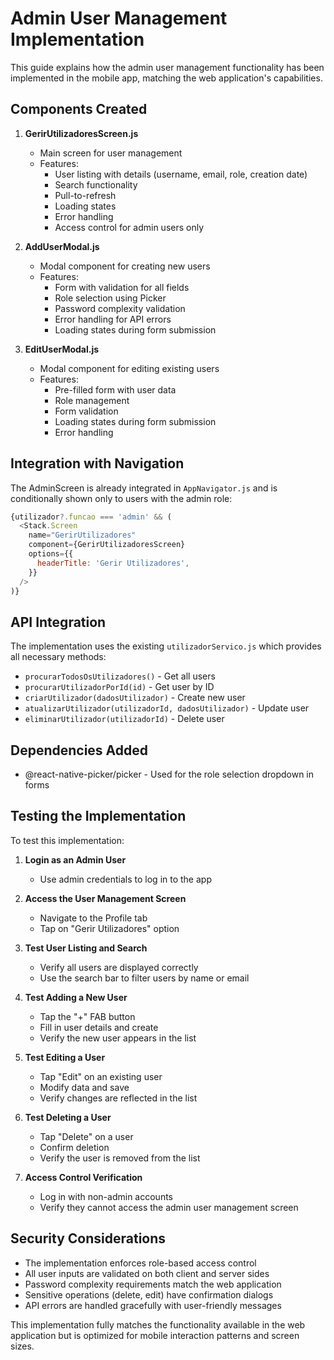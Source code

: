 # Admin User Management Implementation

This guide explains how the admin user management functionality has been implemented in the mobile app, matching the web application's capabilities.

## Components Created

1. **GerirUtilizadoresScreen.js**
   - Main screen for user management
   - Features:
     - User listing with details (username, email, role, creation date)
     - Search functionality
     - Pull-to-refresh
     - Loading states
     - Error handling
     - Access control for admin users only

2. **AddUserModal.js**
   - Modal component for creating new users
   - Features:
     - Form with validation for all fields
     - Role selection using Picker
     - Password complexity validation
     - Error handling for API errors
     - Loading states during form submission

3. **EditUserModal.js**
   - Modal component for editing existing users
   - Features:
     - Pre-filled form with user data
     - Role management
     - Form validation
     - Loading states during form submission
     - Error handling

## Integration with Navigation

The AdminScreen is already integrated in `AppNavigator.js` and is conditionally shown only to users with the admin role:

```javascript
{utilizador?.funcao === 'admin' && (
  <Stack.Screen
    name="GerirUtilizadores"
    component={GerirUtilizadoresScreen}
    options={{
      headerTitle: 'Gerir Utilizadores',
    }}
  />
)}
```

## API Integration

The implementation uses the existing `utilizadorServico.js` which provides all necessary methods:
- `procurarTodosOsUtilizadores()` - Get all users
- `procurarUtilizadorPorId(id)` - Get user by ID
- `criarUtilizador(dadosUtilizador)` - Create new user
- `atualizarUtilizador(utilizadorId, dadosUtilizador)` - Update user
- `eliminarUtilizador(utilizadorId)` - Delete user

## Dependencies Added

- @react-native-picker/picker - Used for the role selection dropdown in forms

## Testing the Implementation

To test this implementation:

1. **Login as an Admin User**
   - Use admin credentials to log in to the app

2. **Access the User Management Screen**
   - Navigate to the Profile tab
   - Tap on "Gerir Utilizadores" option

3. **Test User Listing and Search**
   - Verify all users are displayed correctly
   - Use the search bar to filter users by name or email

4. **Test Adding a New User**
   - Tap the "+" FAB button
   - Fill in user details and create
   - Verify the new user appears in the list

5. **Test Editing a User**
   - Tap "Edit" on an existing user
   - Modify data and save
   - Verify changes are reflected in the list

6. **Test Deleting a User**
   - Tap "Delete" on a user
   - Confirm deletion
   - Verify the user is removed from the list

7. **Access Control Verification**
   - Log in with non-admin accounts
   - Verify they cannot access the admin user management screen

## Security Considerations

- The implementation enforces role-based access control
- All user inputs are validated on both client and server sides
- Password complexity requirements match the web application
- Sensitive operations (delete, edit) have confirmation dialogs
- API errors are handled gracefully with user-friendly messages

This implementation fully matches the functionality available in the web application but is optimized for mobile interaction patterns and screen sizes.